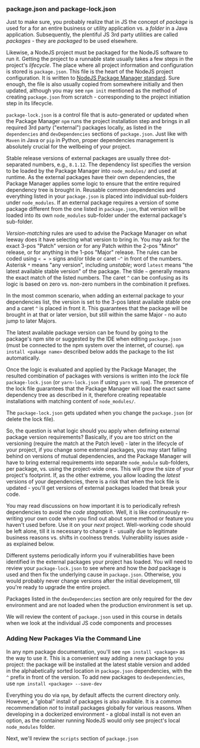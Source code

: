 ### package.json and package-lock.json

Just to make sure, you probably realize that in JS the concept of *package* is used for a for an entire business or utility application vs. a *folder* in a Java application. Subsequently, the plentiful JS 3rd party utilities are called *packages* - they are *packaged* to be used elsewhere.

Likewise, a NodeJS project must be packaged for the NodeJS software to run it. Getting the project to a runnable state usually takes a few steps in the project's *lifecycle*. The place where all project information and configuration is stored is `package.json`. This file is the heart of the NodeJS project configuration. It is written to [NodeJS Package Manager standard](https://docs.npmjs.com/creating-a-package-json-file). Sure enough, the file is also usually copied from somewhere initially and then updated, although you may see `npm init` mentioned as the method of creating `package.json` from scratch - corresponding to the project initiation step in its lifecycle.

`package-lock.json` is a control file that is auto-generated or updated when the Package Manager `npm` runs the project installation step and brings in all required 3rd party ("external") packages locally, as listed in the `dependencies` and `devDependencies` sections of `package.json`. Just like with `Maven` in Java or `pip` in Python, proper dependencies management is absolutely crucial for the wellbeing of your project. 

Stable release versions of external packages are usually three dot-separated numbers, e.g., `8.1.12`. The dependency list specifies the version to be loaded by the Package Manager into `node_modules/` and used at runtime. As the external packages have their own dependencies, the Package Manager applies some logic to ensure that the entire required dependency tree is brought in. Reusable common dependencies and everything listed in your `package.json` is placed into individual sub-folders under `node_modules`. If an external package requires a version of some package different from the one listed in `package.json`, that version will be loaded into its own `node_modules` sub-folder under the external package's sub-folder.

*Version-matching* rules are used to advise the Package Manager on what leeway does it have selecting what version to bring in. You may ask for the exact 3-pos "Patch" version or for any Patch within the 2-pos "Minor" release, or for anything in the 1-pos "Major" release. The rules can be coded using `< = >` signs and/or tilde or caret `~^` in front of the numbers. Asterisk `*` means "any version", including *unstable*; word `latest` means "the latest available stable version" of the package. The tilde `~` generally means the exact match of the listed numbers. The caret `^` can be confusing as its logic is based on zero vs. non-zero numbers in the combination it prefixes. 

In the most common scenario, when adding an external package to your dependencies list, the version is set to the 3-pos latest available stable one and a caret `^` is placed in front it. This guarantees that the package will be brought in at that or later version, but still within the same Major - no auto jump to later Majors. 

The latest available package version can be found by going to the package's npm site or suggested by the IDE when editing `package.json` (must be connected to the npm system over the internet, of course). `npm install <pakage name>` described below adds the package to the list automatically.

Once the logic is evaluated and applied by the Package Manager, the resulted combination of packages with versions is written into the *lock* file `package-lock.json` (or `yarn-lock.json` if using `yarn` vs. `npm`). The presence of the lock file guarantees that the Package Manager will load the exact same dependency tree as described in it, therefore creating repeatable installations with matching content of `node_modules/`.

The `package-lock.json` gets updated when you change the `package.json` (or delete the lock file).

So, the question is what logic should you apply when defining external package version requirements? Basically, if you are too strict on the versioning (require the match at the Patch level) - later in the lifecycle of your project, if you change some external packages, you may start falling behind on versions of mutual dependencies, and the Package Manager will have to bring external requirements into separate `node_module` sub-folders, per package, vs. using the project-wide ones. This will grow the size of your project's footprint. If, as the other extreme, you allow loading the *latest* versions of your dependencies, there is a risk that when the lock file is updated - you'll get versions of external packages loaded that break your code.

You may read discussions on how important it is to periodically refresh dependencies to avoid the *code stagnation*. Well, it is like continuously re-writing your own code when you find out about some method or feature you haven't used before. Use it on your *next* project. Well-working code should be left alone, till it is necessary to change it - usually due to legitimate business reasons vs. shifts in coolness trends. Vulnerability issues aside - as explained below.

Different systems periodically inform you if vulnerabilities have been identified in the external packages your project has loaded. You will need to review your `package-lock.json` to see where and how the *bad* package is used and then fix the underlying cause in `package.json`. Otherwise, you would probably never change versions after the initial development, till you're ready to upgrade the entire project. 

Packages listed in the `devDependencies` section are only required for the dev environment and are not loaded when the production environment is set up.

We will review the content of `package.json` used in this course in details when we look at the individual JS code components and processes


### Adding New Packages Via the Command Line 

In any npm package documentation, you'll see `npm install <package>` as the way to use it. This is a convenient way adding a new package to you project: the package will be installed at the latest stable version and added in the alphabetically sorted location in `package.json` dependencies, with the `^` prefix in front of the version. To add new packages to `devDependencies`, use `npm install <package> --save-dev`

Everything you do via `npm`, by default affects the current directory only. However, a "global" install of packages is also available. It is a common recommendation *not* to install packages globally for various reasons. When developing in a dockerized environment - a global install is not even an option, as the container running NodeJS would only see project's local `node_modules` folder.


Next, we'll review the `scripts` section of `package.json`